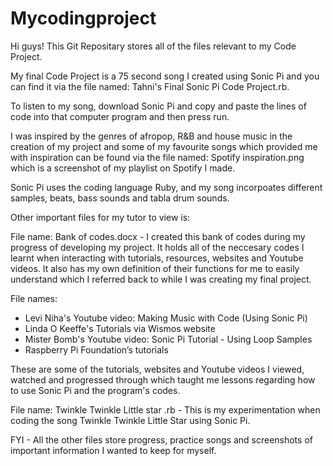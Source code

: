 # Mycodingproject

Hi guys! This Git Repositary stores all of the files relevant to my Code Project.

My final Code Project is a 75 second song I created using Sonic Pi and you can find it via the file named: Tahni's Final Sonic Pi Code Project.rb. 

To listen to my song, download Sonic Pi and copy and paste the lines of code into that computer program and then press run. 

I was inspired by the genres of afropop, R&B and house music in the creation of my project and some of my favourite songs which provided me with inspiration can be found via the file named: Spotify inspiration.png which is a screenshot of my playlist on Spotify I made.

Sonic Pi uses the coding language Ruby, and my song incorpoates different samples, beats, bass sounds and tabla drum sounds. 

Other important files for my tutor to view is:

File name: Bank of codes.docx - I created this bank of codes during my progress of developing my project. It holds all of the neccesary codes I learnt when interacting with tutorials, resources, websites and Youtube videos. It also has my own definition of their functions for me to easily understand which I referred back to while I was creating my final project. 

File names: 
- Levi Niha's Youtube video: Making Music with Code (Using Sonic Pi)
- Linda O Keeffe's Tutorials via Wismos website
- Mister Bomb's Youtube video: Sonic Pi Tutorial - Using Loop Samples
- Raspberry Pi Foundation’s tutorials

These are some of the tutorials, websites and Youtube videos I viewed, watched and progressed through which taught me lessons regarding how to use Sonic Pi and the program's codes. 

File name:
Twinkle Twinkle Little star .rb - This is my experimentation when coding the song Twinkle Twinkle Little Star using Sonic Pi.




FYI - All the other files store progress, practice songs and screenshots of important information I wanted to keep for myself. 




